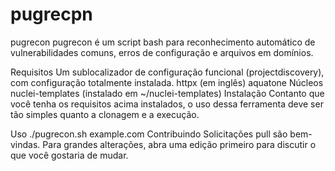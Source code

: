 # pugrecpn
pugrecon
pugrecon é um script bash para reconhecimento automático de vulnerabilidades comuns, erros de configuração e arquivos em domínios.

Requisitos
Um sublocalizador de configuração funcional (projectdiscovery), com configuração totalmente instalada.
httpx (em inglês)
aquatone
Núcleos
nuclei-templates (instalado em ~/nuclei-templates)
Instalação
Contanto que você tenha os requisitos acima instalados, o uso dessa ferramenta deve ser tão simples quanto a clonagem e a execução.

Uso
./pugrecon.sh example.com
Contribuindo
Solicitações pull são bem-vindas. Para grandes alterações, abra uma edição primeiro para discutir o que você gostaria de mudar.

